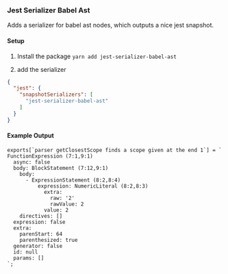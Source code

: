 ### Jest Serializer Babel Ast

Adds a serializer for babel ast nodes, which outputs a nice jest snapshot.

#### Setup

1. Install the package `yarn add jest-serializer-babel-ast`

2. add the serializer

```json
{
  "jest": {
    "snapshotSerializers": [
      "jest-serializer-babel-ast"
    ]
  }
}
```

#### Example Output


```
exports[`parser getClosestScope finds a scope given at the end 1`] = `
FunctionExpression (7:1,9:1)
  async: false
  body: BlockStatement (7:12,9:1)
    body:
      - ExpressionStatement (8:2,8:4)
          expression: NumericLiteral (8:2,8:3)
            extra:
              raw: '2'
              rawValue: 2
            value: 2
    directives: []
  expression: false
  extra:
    parenStart: 64
    parenthesized: true
  generator: false
  id: null
  params: []
`;
```
